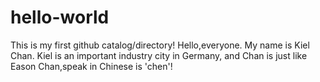 # hello-world
This is my first github catalog/directory!
Hello,everyone.
My name is Kiel Chan.
Kiel is an important industry city in Germany,
and Chan is just like Eason Chan,speak in Chinese
is 'chen'!
